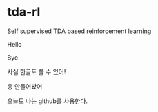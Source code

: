 # tda-rl
Self supervised TDA based reinforcement learning

Hello

Bye

사실 한글도 쓸 수 있어! 

응 안물어봤어

오늘도 나는 github를 사용한다.